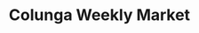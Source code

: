 ---
layout: market
title: Colunga Weekly Market
shortTitle: Colunga
subtitle:
permalink: /visit/markets/colunga.html
aliases:
tags:
toc: false
toc_sticky: true
toc_label: Market
sidebar:
  nav: visit_full
market_image: 
market_image_caption: 
market_name: Colunga Weekly Market
market_freq: Weekly
market_type: General
market_day: Thursday
market_hours: 09:00 - 14:00
market_location: Calle Pl., 33320 Colunga, Asturias, España
market_vendors: 40
conceyu: Colunga
location:
  latitude: 43.48511715800367
  longitude:  -5.27219911735002
---